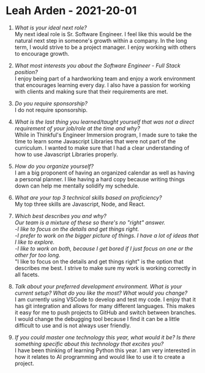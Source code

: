 # Leah Arden - 2021-20-01

1. *What is your ideal next role?*  
My next ideal role is Sr. Software Engineer. I feel like this would be the natural next step in someone's growth within a company. In the long term, I would strive to be a project manager. I enjoy working with others to encourage growth.

2. *What most interests you about the Software Engineer - Full Stack position?*  
I enjoy being part of a hardworking team and enjoy a work environment that encourages learning every day. I also have a passion for working with clients and making sure that their requirements are met.

3. *Do you require sponsorship?*  
I do not require sponsorship.

4. *What is the last thing you learned/taught yourself that was not a direct requirement of your job/role at the time and why?*  
While in Thinkful's Engineer Immersion program, I made sure to take the time to learn some Javascript Libraries that were not part of the curriculum. I wanted to make sure that I had a clear understanding of how to use Javascript Libraries properly.

5. *How do you organize yourself?*  
I am a big proponent of having an organized calendar as well as having a personal planner. I like having a hard copy because writing things down can help me mentally solidify my schedule.

6. *What are your top 3 technical skills based on proficiency?*  
My top three skills are Javascript, Node, and React.

7. *Which best describes you and why?*  
*Our team is a mixture of these so there's no "right" answer.*  
-*I like to focus on the details and get things right.*  
-*I prefer to work on the bigger picture of things. I have a lot of ideas that I like to explore.*  
-*I like to work on both, because I get bored if I just focus on one or the other for too long.*  
"I like to focus on the details and get things right" is the option that describes me best. I strive to make sure my work is working correctly in all facets. 

8. *Talk about your preferred development environment. What is your current setup? What do you like the most? What would you change?*  
I am currently using VSCode to develop and test my code. I enjoy that it has git integration and allows for many different languages. This makes it easy for me to push projects to GitHub and switch between branches. I would change the debugging tool because I find it can be a little difficult to use and is not always user friendly.

9. *If you could master one technology this year, what would it be? Is there something specific about this technology that excites you?*  
I have been thinking of learning Python this year. I am very interested in how it relates to AI programming and would like to use it to create a project.
